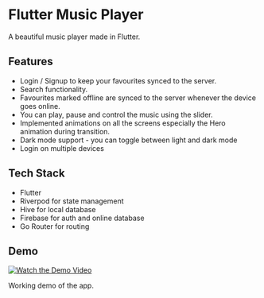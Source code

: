 # Flutter Music Player

A beautiful music player made in Flutter.

## Features

- Login / Signup to keep your favourites synced to the server.
- Search functionality. 
- Favourites marked offline are synced to the server whenever the device goes online.
- You can play, pause and control the music using the slider.
- Implemented animations on all the screens especially the Hero animation during transition.
- Dark mode support - you can toggle between light and dark mode
- Login on multiple devices

## Tech Stack

- Flutter
- Riverpod for state management
- Hive for local database
- Firebase for auth and online database
- Go Router for routing

## Demo

[![Watch the Demo Video](https://drive.google.com/file/d/1PQtR_dfXTHhB-CVPblCgP4L0WfCMrEC8/view?usp=share_link)](https://drive.google.com/file/d/1PQtR_dfXTHhB-CVPblCgP4L0WfCMrEC8/view?usp=share_link)

Working demo of the app.
